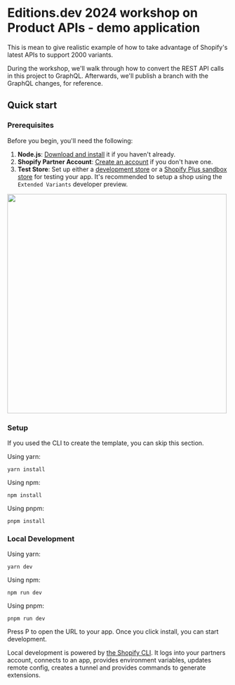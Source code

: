 # Editions.dev 2024 workshop on Product APIs - demo application

This is mean to give realistic example of how to take advantage of Shopify's latest APIs to support 2000 variants.

During the workshop, we'll walk through how to convert the REST API calls in this project to GraphQL. Afterwards, we'll publish a branch with the GraphQL changes, for reference.

## Quick start

### Prerequisites

Before you begin, you'll need the following:

1. **Node.js**: [Download and install](https://nodejs.org/en/download/) it if you haven't already.
2. **Shopify Partner Account**: [Create an account](https://partners.shopify.com/signup) if you don't have one.
3. **Test Store**: Set up either a [development store](https://help.shopify.com/en/partners/dashboard/development-stores#create-a-development-store) or a [Shopify Plus sandbox store](https://help.shopify.com/en/partners/dashboard/managing-stores/plus-sandbox-store) for testing your app. It's recommended to setup a shop using the `Extended Variants` developer preview.
<img src="https://github.com/Shopify/editions-dev-2k-variants/assets/64463/fca1952c-a6f8-459f-b631-a8278ad2ea9e" width="500">


### Setup

If you used the CLI to create the template, you can skip this section.

Using yarn:

```shell
yarn install
```

Using npm:

```shell
npm install
```

Using pnpm:

```shell
pnpm install
```

### Local Development

Using yarn:

```shell
yarn dev
```

Using npm:

```shell
npm run dev
```

Using pnpm:

```shell
pnpm run dev
```

Press P to open the URL to your app. Once you click install, you can start development.

Local development is powered by [the Shopify CLI](https://shopify.dev/docs/apps/tools/cli). It logs into your partners account, connects to an app, provides environment variables, updates remote config, creates a tunnel and provides commands to generate extensions.
